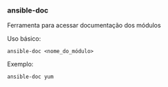 ### ansible-doc

Ferramenta para acessar documentação dos módulos

Uso básico:

```
ansible-doc <nome_do_módulo>
```

Exemplo:
```
ansible-doc yum
```